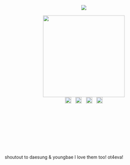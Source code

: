 <br>
<br>
<h5 align="center">
<img src="https://komarev.com/ghpvc/?username=gdntop&color=C5424C&plastic&label=⠀VIP+COUNT⠀:&base=2010"></img><br><br>
<img src="https://files.catbox.moe/amtukd.png" width="260" height="auto"></img><br>
<a href="https://rentry.co/gtabi"><img src="https://files.catbox.moe/ulxcqz.png" width="auto" height="20"></img></a> ⠀<a href="https://rentry.co/thanos"><img src="https://files.catbox.moe/a9gono.png" width="auto" height="20"></img></a> ⠀<a href="https://rentry.co/thanyon"><img src="https://files.catbox.moe/g3lwvv.png" width="auto" height="20"></img></a>  ⠀<a href="https://toji.atabook.org/"><img src="https://files.catbox.moe/v96gto.png" width="auto" height="20"></img></a> 
</h5>
<br>
<br>
<br>
<br>
<br>
<br>
<br>
<br>
shoutout to daesung & youngbae I love them too! ot4eva!
<br>
